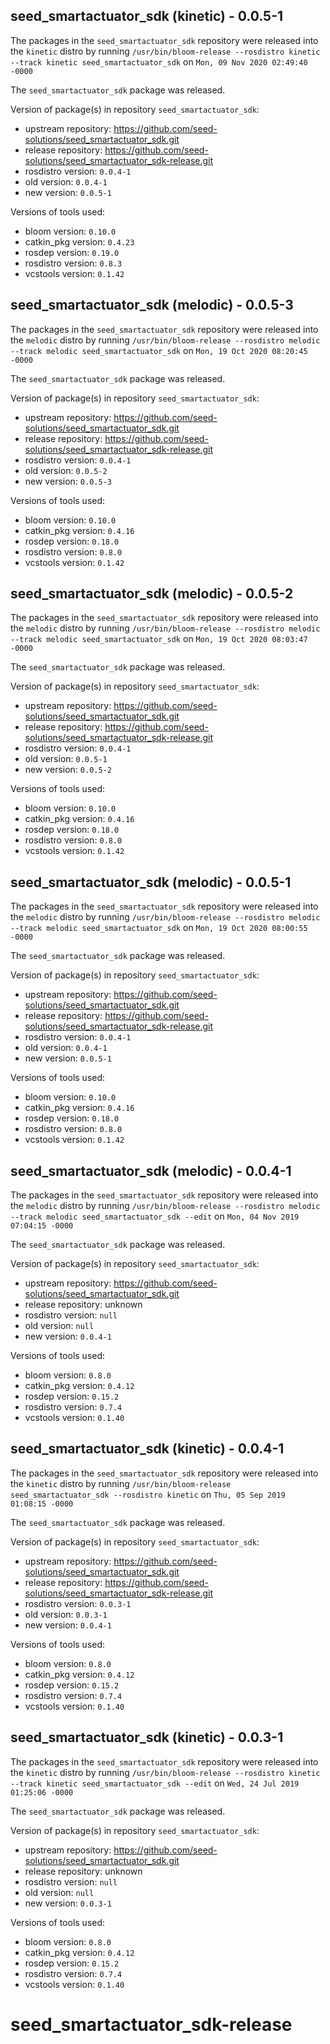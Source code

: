 ## seed_smartactuator_sdk (kinetic) - 0.0.5-1

The packages in the `seed_smartactuator_sdk` repository were released into the `kinetic` distro by running `/usr/bin/bloom-release --rosdistro kinetic --track kinetic seed_smartactuator_sdk` on `Mon, 09 Nov 2020 02:49:40 -0000`

The `seed_smartactuator_sdk` package was released.

Version of package(s) in repository `seed_smartactuator_sdk`:

- upstream repository: https://github.com/seed-solutions/seed_smartactuator_sdk.git
- release repository: https://github.com/seed-solutions/seed_smartactuator_sdk-release.git
- rosdistro version: `0.0.4-1`
- old version: `0.0.4-1`
- new version: `0.0.5-1`

Versions of tools used:

- bloom version: `0.10.0`
- catkin_pkg version: `0.4.23`
- rosdep version: `0.19.0`
- rosdistro version: `0.8.3`
- vcstools version: `0.1.42`


## seed_smartactuator_sdk (melodic) - 0.0.5-3

The packages in the `seed_smartactuator_sdk` repository were released into the `melodic` distro by running `/usr/bin/bloom-release --rosdistro melodic --track melodic seed_smartactuator_sdk` on `Mon, 19 Oct 2020 08:20:45 -0000`

The `seed_smartactuator_sdk` package was released.

Version of package(s) in repository `seed_smartactuator_sdk`:

- upstream repository: https://github.com/seed-solutions/seed_smartactuator_sdk.git
- release repository: https://github.com/seed-solutions/seed_smartactuator_sdk-release.git
- rosdistro version: `0.0.4-1`
- old version: `0.0.5-2`
- new version: `0.0.5-3`

Versions of tools used:

- bloom version: `0.10.0`
- catkin_pkg version: `0.4.16`
- rosdep version: `0.18.0`
- rosdistro version: `0.8.0`
- vcstools version: `0.1.42`


## seed_smartactuator_sdk (melodic) - 0.0.5-2

The packages in the `seed_smartactuator_sdk` repository were released into the `melodic` distro by running `/usr/bin/bloom-release --rosdistro melodic --track melodic seed_smartactuator_sdk` on `Mon, 19 Oct 2020 08:03:47 -0000`

The `seed_smartactuator_sdk` package was released.

Version of package(s) in repository `seed_smartactuator_sdk`:

- upstream repository: https://github.com/seed-solutions/seed_smartactuator_sdk.git
- release repository: https://github.com/seed-solutions/seed_smartactuator_sdk-release.git
- rosdistro version: `0.0.4-1`
- old version: `0.0.5-1`
- new version: `0.0.5-2`

Versions of tools used:

- bloom version: `0.10.0`
- catkin_pkg version: `0.4.16`
- rosdep version: `0.18.0`
- rosdistro version: `0.8.0`
- vcstools version: `0.1.42`


## seed_smartactuator_sdk (melodic) - 0.0.5-1

The packages in the `seed_smartactuator_sdk` repository were released into the `melodic` distro by running `/usr/bin/bloom-release --rosdistro melodic --track melodic seed_smartactuator_sdk` on `Mon, 19 Oct 2020 08:00:55 -0000`

The `seed_smartactuator_sdk` package was released.

Version of package(s) in repository `seed_smartactuator_sdk`:

- upstream repository: https://github.com/seed-solutions/seed_smartactuator_sdk.git
- release repository: https://github.com/seed-solutions/seed_smartactuator_sdk-release.git
- rosdistro version: `0.0.4-1`
- old version: `0.0.4-1`
- new version: `0.0.5-1`

Versions of tools used:

- bloom version: `0.10.0`
- catkin_pkg version: `0.4.16`
- rosdep version: `0.18.0`
- rosdistro version: `0.8.0`
- vcstools version: `0.1.42`


## seed_smartactuator_sdk (melodic) - 0.0.4-1

The packages in the `seed_smartactuator_sdk` repository were released into the `melodic` distro by running `/usr/bin/bloom-release --rosdistro melodic --track melodic seed_smartactuator_sdk --edit` on `Mon, 04 Nov 2019 07:04:15 -0000`

The `seed_smartactuator_sdk` package was released.

Version of package(s) in repository `seed_smartactuator_sdk`:

- upstream repository: https://github.com/seed-solutions/seed_smartactuator_sdk.git
- release repository: unknown
- rosdistro version: `null`
- old version: `null`
- new version: `0.0.4-1`

Versions of tools used:

- bloom version: `0.8.0`
- catkin_pkg version: `0.4.12`
- rosdep version: `0.15.2`
- rosdistro version: `0.7.4`
- vcstools version: `0.1.40`


## seed_smartactuator_sdk (kinetic) - 0.0.4-1

The packages in the `seed_smartactuator_sdk` repository were released into the `kinetic` distro by running `/usr/bin/bloom-release seed_smartactuator_sdk --rosdistro kinetic` on `Thu, 05 Sep 2019 01:08:15 -0000`

The `seed_smartactuator_sdk` package was released.

Version of package(s) in repository `seed_smartactuator_sdk`:

- upstream repository: https://github.com/seed-solutions/seed_smartactuator_sdk.git
- release repository: https://github.com/seed-solutions/seed_smartactuator_sdk-release.git
- rosdistro version: `0.0.3-1`
- old version: `0.0.3-1`
- new version: `0.0.4-1`

Versions of tools used:

- bloom version: `0.8.0`
- catkin_pkg version: `0.4.12`
- rosdep version: `0.15.2`
- rosdistro version: `0.7.4`
- vcstools version: `0.1.40`


## seed_smartactuator_sdk (kinetic) - 0.0.3-1

The packages in the `seed_smartactuator_sdk` repository were released into the `kinetic` distro by running `/usr/bin/bloom-release --rosdistro kinetic --track kinetic seed_smartactuator_sdk --edit` on `Wed, 24 Jul 2019 01:25:06 -0000`

The `seed_smartactuator_sdk` package was released.

Version of package(s) in repository `seed_smartactuator_sdk`:

- upstream repository: https://github.com/seed-solutions/seed_smartactuator_sdk.git
- release repository: unknown
- rosdistro version: `null`
- old version: `null`
- new version: `0.0.3-1`

Versions of tools used:

- bloom version: `0.8.0`
- catkin_pkg version: `0.4.12`
- rosdep version: `0.15.2`
- rosdistro version: `0.7.4`
- vcstools version: `0.1.40`


# seed_smartactuator_sdk-release
